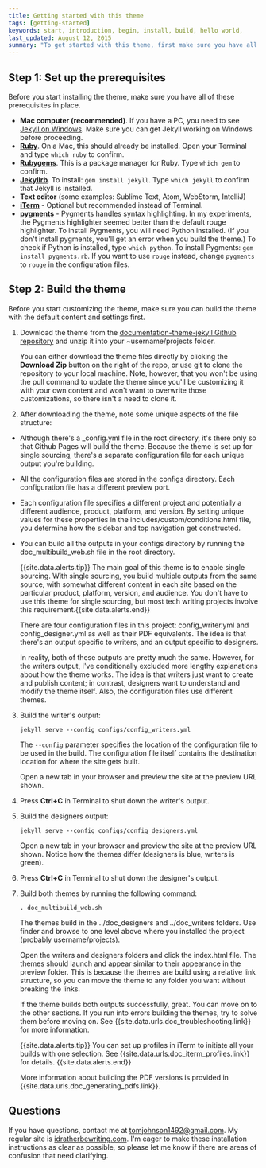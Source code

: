 ```yaml
---
title: Getting started with this theme
tags: [getting-started]
keywords: start, introduction, begin, install, build, hello world,
last_updated: August 12, 2015
summary: "To get started with this theme, first make sure you have all the prerequisites in place; then build the theme following the sample build commands. Because this theme is set up for single sourcing projects, it doesn't follow the same pattern as most Jekyll projects (which have just a _config.yml file in the root directory)."
---
```


## Step 1: Set up the prerequisites

Before you start installing the theme, make sure you have all of these prerequisites in place.

* **Mac computer (recommended)**. If you have a PC, you need to see [Jekyll on Windows](http://jekyllrb.com/docs/windows/). Make sure you can get Jekyll working on Windows before proceeding.
* **[Ruby](https://www.ruby-lang.org/en/)**. On a Mac, this should already be installed. Open your Terminal and type `which ruby` to confirm. 
* **[Rubygems](https://rubygems.org/pages/download)**. This is a package manager for Ruby. Type `which gem` to confirm.
* **[Jekyllrb](http://jekyllrb.com/)**. To install: `gem install jekyll`. Type `which jekyll` to confirm that Jekyll is installed.
* **Text editor** (some examples: Sublime Text, Atom, WebStorm, IntelliJ)
* **[iTerm](http://iterm.sourceforge.net/)** - Optional but recommended instead of Terminal. 
* **[pygments](http://pygments.org/download/)** - Pygments handles syntax highlighting. In my experiments, the Pygments highlighter seemed better than the default rouge highlighter. To install Pygments, you will need Python installed. (If you don't install pygments, you'll get an error when you build the theme.) To check if Python is installed, type `which python`. To install Pygments: `gem install pygments.rb`. If you want to use `rouge` instead, change `pygments` to `rouge` in the configuration files.

## Step 2: Build the theme

Before you start customizing the theme, make sure you can build the theme with the default content and settings first.

1. Download the theme from the [documentation-theme-jekyll Github repository](https://github.com/tomjohnson1492/documentation-theme-jekyll) and unzip it into your ~username/projects folder. 
    
    You can either download the theme files directly by clicking the **Download Zip** button on the right of the repo, or use git to clone the repository to your local machine. Note, however, that you won't be using the pull command to update the theme since you'll be customizing it with your own content and won't want to overwrite those customizations, so there isn't a need to clone it.
	
2. After downloading the theme, note some unique aspects of the file structure: 
 * Although there's a \_config.yml file in the root directory, it's there only so that Github Pages will build the theme. Because the theme is set up for single sourcing, there's a separate configuration file for each unique output you're building. 
 * All the configuration files are stored in the configs directory. Each configuration file has a different preview port. 
 * Each configuration file specifies a different project and potentially a different audience, product, platform, and version. By setting unique values for these properties in the includes/custom/conditions.html file, you determine how the sidebar and top navigation get constructed. 
 * You can build all the outputs in your configs directory by running the doc_multibuild_web.sh file in the root directory.
 
    {{site.data.alerts.tip}} The main goal of this theme is to enable single sourcing. With single sourcing, you build multiple outputs from the same source, with somewhat different content in each site based on the particular product, platform, version, and audience. You don't have to use this theme for single sourcing, but most tech writing projects involve this requirement.{{site.data.alerts.end}}
    
    There are four configuration files in this project: config_writer.yml and config_designer.yml as well as their PDF equivalents. The idea is that there's an output specific to writers, and an output specific to designers. 
    
    In reality, both of these outputs are pretty much the same. However, for the writers output, I've conditionally excluded more lengthy explanations about how the theme works. The idea is that writers just want to create and publish content; in contrast, designers want to understand and modify the theme itself. Also, the configuration files use different themes.
    
3. Build the writer's output:
	
    ```
    jekyll serve --config configs/config_writers.yml
    ```

    The `--config` parameter specifies the location of the configuration file to be used in the build. The configuration file itself contains the destination location for where the site gets built. 
    
    Open a new tab in your browser and preview the site at the preview URL shown.
	
4. Press **Ctrl+C** in Terminal to shut down the writer's output. 
5. Build the designers output:
	
    ```
    jekyll serve --config configs/config_designers.yml
    ```
    
    Open a new tab in your browser and preview the site at the preview URL shown. Notice how the themes differ (designers is blue, writers is green).

5. Press **Ctrl+C** in Terminal to shut down the designer's output. 
6. Build both themes by running the following command:

	```
	. doc_multibuild_web.sh
	```
	
	The themes build in the ../doc_designers and ../doc_writers folders. Use finder and browse to one level above where you installed the project (probably username/projects). 
	
	Open the writers and designers folders and click the index.html file. The themes should launch and appear similar to their appearance in the preview folder. This is because the themes are build using a relative link structure, so you can move the theme to any folder you want without breaking the links. 
	
    If the theme builds both outputs successfully, great. You can move on to the other sections. If you run into errors building the themes, try to solve them before moving on. See {{site.data.urls.doc_troubleshooting.link}} for more information.
    
	{{site.data.alerts.tip}} You can set up profiles in iTerm to initiate all your builds with one selection. See {{site.data.urls.doc_iterm_profiles.link}} for details. {{site.data.alerts.end}}
	
	More information about building the PDF versions is provided in {{site.data.urls.doc_generating_pdfs.link}}.

## Questions

If you have questions, contact me at <a href="mailto:tomjohnson1492@gmail.com">tomjohnson1492@gmail.com</a>. My regular site is [idratherbewriting.com](http://idratherbewriting.com). I'm eager to make these installation instructions as clear as possible, so please let me know if there are areas of confusion that need clarifying.




